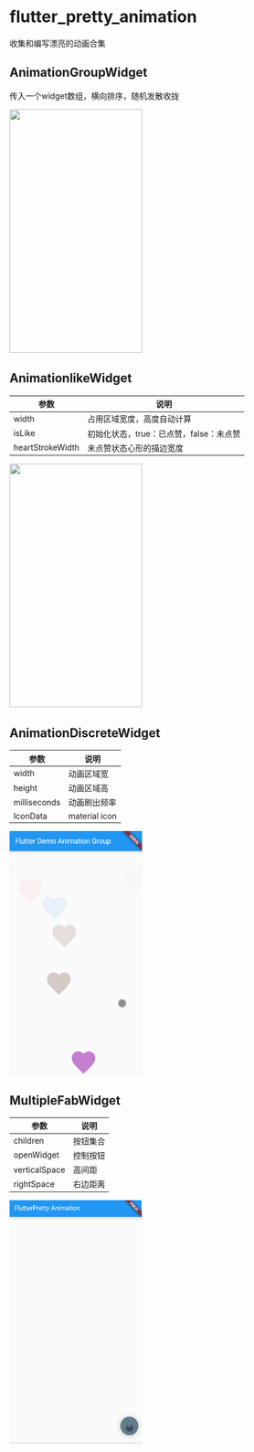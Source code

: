 # flutter_pretty_animation
收集和编写漂亮的动画合集
## AnimationGroupWidget
传入一个widget数组，横向排序，随机发散收拢

<img src="https://user-images.githubusercontent.com/12110768/120103854-32611880-c184-11eb-912d-23bef2f333cb.gif" width="232" height="426" >

## AnimationlikeWidget

 |参数 |说明|
 | -------------|--------------|
 |width| 占用区域宽度，高度自动计算|
 |isLike| 初始化状态，true：已点赞，false：未点赞|
 |heartStrokeWidth|未点赞状态心形的描边宽度 |

<img src="https://user-images.githubusercontent.com/12110768/120103855-33924580-c184-11eb-8fe8-1ed0c18e1540.gif" width="232" height="426" >

## AnimationDiscreteWidget

 |参数 |说明|
 | -------------|--------------|
 |width| 动画区域宽|
 |height| 动画区域高|
 |milliseconds| 动画刷出频率|
 |IconData| material icon|

 <img src="https://raw.githubusercontent.com/Panxiaozhu/flutter_pretty_animation/master/gif/BBDs.gif" width="232" height="426" >

 ## MultipleFabWidget

  |参数 |说明|
  | -------------|--------------|
  |children| 按钮集合|
  |openWidget| 控制按钮|
  |verticalSpace| 高间距|
  |rightSpace| 右边距离|

  <img src="https://raw.githubusercontent.com/Panxiaozhu/flutter_pretty_animation/master/gif/tis.gif" width="232" height="426" >